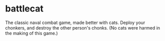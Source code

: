 # battlecat
The classic naval combat game, made better with cats. Deploy your chonkers, and destroy the other person's chonks. (No cats were harmed in the making of this game.)

